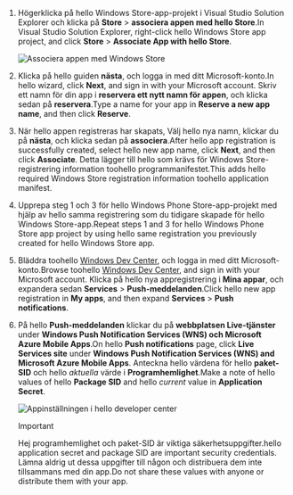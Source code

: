 
1. <span data-ttu-id="13bb5-101">Högerklicka på hello Windows Store-app-projekt i Visual Studio Solution Explorer och klicka på **Store** > **associera appen med hello Store**.</span><span class="sxs-lookup"><span data-stu-id="13bb5-101">In Visual Studio Solution Explorer, right-click hello Windows Store app project, and click **Store** > **Associate App with hello Store**.</span></span>

    ![Associera appen med Windows Store](./media/app-service-mobile-register-wns/notification-hub-associate-win8-app.png)
2. <span data-ttu-id="13bb5-103">Klicka på hello guiden **nästa**, och logga in med ditt Microsoft-konto.</span><span class="sxs-lookup"><span data-stu-id="13bb5-103">In hello wizard, click **Next**, and sign in with your Microsoft account.</span></span> <span data-ttu-id="13bb5-104">Skriv ett namn för din app i **reservera ett nytt namn för appen**, och klicka sedan på **reservera**.</span><span class="sxs-lookup"><span data-stu-id="13bb5-104">Type a name for your app in **Reserve a new app name**, and then click **Reserve**.</span></span>
3. <span data-ttu-id="13bb5-105">När hello appen registreras har skapats, Välj hello nya namn, klickar du på **nästa**, och klicka sedan på **associera**.</span><span class="sxs-lookup"><span data-stu-id="13bb5-105">After hello app registration is successfully created, select hello new app name, click **Next**, and then click **Associate**.</span></span> <span data-ttu-id="13bb5-106">Detta lägger till hello som krävs för Windows Store-registrering information toohello programmanifestet.</span><span class="sxs-lookup"><span data-stu-id="13bb5-106">This adds hello required Windows Store registration information toohello application manifest.</span></span>
4. <span data-ttu-id="13bb5-107">Upprepa steg 1 och 3 för hello Windows Phone Store-app-projekt med hjälp av hello samma registrering som du tidigare skapade för hello Windows Store-app.</span><span class="sxs-lookup"><span data-stu-id="13bb5-107">Repeat steps 1 and 3 for hello Windows Phone Store app project by using hello same registration you previously created for hello Windows Store app.</span></span>  
5. <span data-ttu-id="13bb5-108">Bläddra toohello [Windows Dev Center](https://dev.windows.com/en-us/overview), och logga in med ditt Microsoft-konto.</span><span class="sxs-lookup"><span data-stu-id="13bb5-108">Browse toohello [Windows Dev Center](https://dev.windows.com/en-us/overview), and sign in with your Microsoft account.</span></span> <span data-ttu-id="13bb5-109">Klicka på hello nya appregistrering i **Mina appar**, och expandera sedan **Services** > **Push-meddelanden**.</span><span class="sxs-lookup"><span data-stu-id="13bb5-109">Click hello new app registration in **My apps**, and then expand **Services** > **Push notifications**.</span></span>
6. <span data-ttu-id="13bb5-110">På hello **Push-meddelanden** klickar du på **webbplatsen Live-tjänster** under **Windows Push Notification Services (WNS) och Microsoft Azure Mobile Apps**.</span><span class="sxs-lookup"><span data-stu-id="13bb5-110">On hello **Push notifications** page, click **Live Services site** under **Windows Push Notification Services (WNS) and Microsoft Azure Mobile Apps**.</span></span> <span data-ttu-id="13bb5-111">Anteckna hello värdena för hello **paket-SID** och hello *aktuella* värde i **Programhemlighet**.</span><span class="sxs-lookup"><span data-stu-id="13bb5-111">Make a note of hello values of hello **Package SID** and hello *current*  value in **Application Secret**.</span></span> 

    ![Appinställningen i hello developer center](./media/app-service-mobile-register-wns/mobile-services-win8-app-push-auth.png)

   > [!IMPORTANT]
   > <span data-ttu-id="13bb5-113">Hej programhemlighet och paket-SID är viktiga säkerhetsuppgifter.</span><span class="sxs-lookup"><span data-stu-id="13bb5-113">hello application secret and package SID are important security credentials.</span></span> <span data-ttu-id="13bb5-114">Lämna aldrig ut dessa uppgifter till någon och distribuera dem inte tillsammans med din app.</span><span class="sxs-lookup"><span data-stu-id="13bb5-114">Do not share these values with anyone or distribute them with your app.</span></span>
   >
   >
